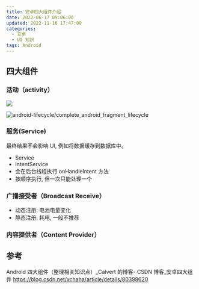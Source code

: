 ```yaml
---
title: 安卓四大组件介绍
date: 2022-06-17 09:06:00
updated: 2022-11-16 17:47:00
categories:
  - 安卓
  - UI 知识
tags: Android
---
```


## 四大组件

### 活动（activity）

![](https://upload-images.jianshu.io/upload_images/1662509-226fdcd24bbf69ef.png?imageMogr2/auto-orient/strip%7CimageView2/2/w/1240)

![android-lifecycle/complete_android_fragment_lifecycle](http://upload-images.jianshu.io/upload_images/1662509-eafeffb5bdd1b519.png?imageMogr2/auto-orient/strip%7CimageView2/2/w/1240)

### 服务(Service)

最终结果不会影响 UI, 例如将数据缓存到数据库中。

* Service
* IntentService
* 会在后台线程执行 onHandleIntent 方法
* 按顺序执行, 但一次只能处理一个

### 广播接受者（Broadcast Receive）

* 动态注册: 电池电量变化
* 静态注册: 耗电, 一般不推荐

### 内容提供者（Content Provider）

## 参考

Android 四大组件（整理相关知识点）_Calvert 的博客- CSDN 博客_安卓四大组件 <https://blog.csdn.net/xchaha/article/details/80398620>
